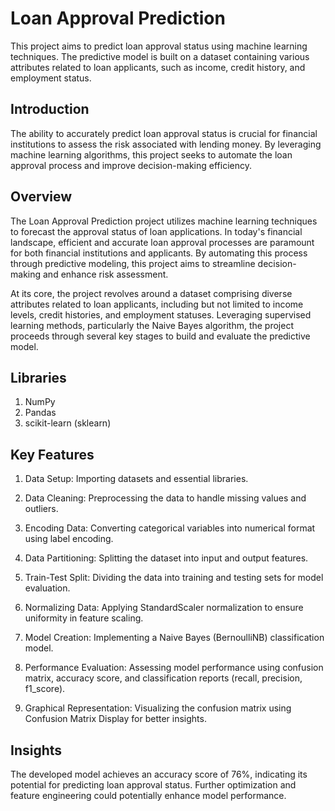 # **Loan Approval Prediction**

This project aims to predict loan approval status using machine learning techniques. The predictive model is built on a dataset containing various attributes related to loan applicants, such as income, credit history, and employment status.

## **Introduction**

The ability to accurately predict loan approval status is crucial for financial institutions to assess the risk associated with lending money. By leveraging machine learning algorithms, this project seeks to automate the loan approval process and improve decision-making efficiency.

## **Overview**

The Loan Approval Prediction project utilizes machine learning techniques to forecast the approval status of loan applications. In today's financial landscape, efficient and accurate loan approval processes are paramount for both financial institutions and applicants. By automating this process through predictive modeling, this project aims to streamline decision-making and enhance risk assessment.

At its core, the project revolves around a dataset comprising diverse attributes related to loan applicants, including but not limited to income levels, credit histories, and employment statuses. Leveraging supervised learning methods, particularly the Naive Bayes algorithm, the project proceeds through several key stages to build and evaluate the predictive model.

## **Libraries**

1. NumPy
2. Pandas
3. scikit-learn (sklearn)

## **Key Features**

1. Data Setup:
Importing datasets and essential libraries.

2. Data Cleaning:
Preprocessing the data to handle missing values and outliers.

3. Encoding Data:
Converting categorical variables into numerical format using label encoding.

4. Data Partitioning:
Splitting the dataset into input and output features.

5. Train-Test Split:
Dividing the data into training and testing sets for model evaluation.

6. Normalizing Data:
Applying StandardScaler normalization to ensure uniformity in feature scaling.

7. Model Creation:
Implementing a Naive Bayes (BernoulliNB) classification model.

8. Performance Evaluation:
Assessing model performance using confusion matrix, accuracy score, and classification reports (recall, precision, f1_score).

9. Graphical Representation:
Visualizing the confusion matrix using Confusion Matrix Display for better insights.

## **Insights**

The developed model achieves an accuracy score of 76%, indicating its potential for predicting loan approval status. Further optimization and feature engineering could potentially enhance model performance.
